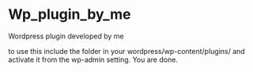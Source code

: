 # Wp_plugin_by_me
Wordpress plugin developed by me

to use this include the folder in your wordpress/wp-content/plugins/ and activate it from the wp-admin setting.
You are done. 
